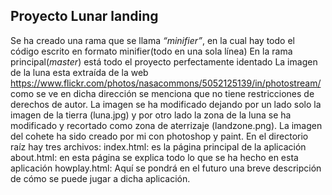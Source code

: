 ## Proyecto Lunar landing
Se ha creado una rama que se llama *“minifier”*, en la cual hay todo el código escrito en formato minifier(todo en una sola línea)
En la rama principal(*master*) está todo el proyecto perfectamente identado 
La imagen de la luna esta extraída de la web https://www.flickr.com/photos/nasacommons/5052125139/in/photostream/ como se ve en dicha dirección se menciona que no tiene restricciones de derechos de autor. La imagen se ha modificado dejando por un lado solo la imagen de la tierra (luna.jpg) y por otro lado la zona de la luna se ha modificado y recortado como zona de aterrizaje (landzone.png).
La imagen del cohete ha sido creado por mi con photoshop y paint.
En el directorio raíz hay tres archivos:
index.html: es la página principal de la aplicación 
about.html: en esta página se explica todo lo que se ha hecho en esta aplicación 
howplay.html: Aquí se pondrá en el futuro una breve descripción de cómo se puede jugar a dicha aplicación.
